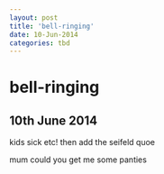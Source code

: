 ```yaml
---
layout: post
title: 'bell-ringing'
date: 10-Jun-2014
categories: tbd
---
```


# bell-ringing

## 10th June 2014

kids sick etc! then add the seifeld quoe

mum could you get me some panties
